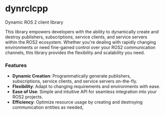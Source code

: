 # dynrclcpp
Dynamic ROS 2 client library


This library empowers developers with the ability to dynamically create and destroy publishers, subscriptions, service clients, and service servers within the ROS2 ecosystem. Whether you're dealing with rapidly changing environments or need fine-gained control over your ROS2 communication channels, this library provides the flexibility and scalability you need.

### Features
- **Dynamic Creation**: Programmatically generate publishers, subscriptions, service clients, and service servers on-the-fly.
- **Flexibility**: Adapt to changing requirements and environments with ease.
- **Ease of Use**: Simple and intuitive API for seamless integration into your ROS2 projects.
- **Efficiency**: Optimize resource usage by creating and destroying communication entities as needed,





<!-- 

Done: 
    - Create & destroy Node
    - Create & destroy Publisher
    - Create & destroy Subscription
    - Create & destroy Timer
    - Get nodes Info

TODO:
    - Create & destroy Service client
    - Create & destroy Service server


 -->